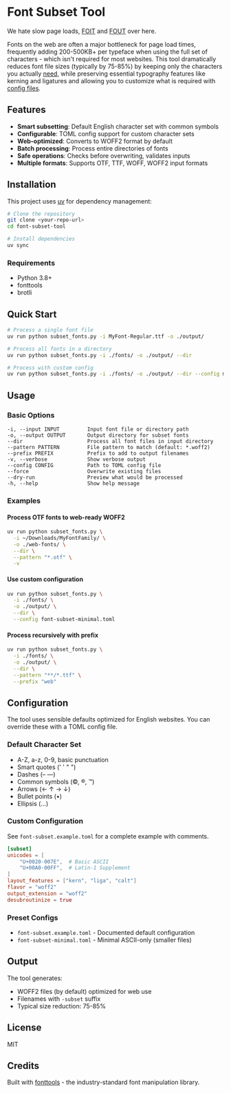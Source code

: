 # Font Subset Tool

We hate slow page loads, [FOIT](https://fonts.google.com/knowledge/glossary/foit) and [FOUT](https://fonts.google.com/knowledge/glossary/fout) over here.

Fonts on the web are often a major bottleneck for page load times, frequently adding 200-500KB+ per typeface when using the full set of characters - which isn't required for most websites. 
This tool dramatically reduces font file sizes (typically by 75-85%) by keeping only the characters you actually [need](#default-character-set), while preserving essential typography features like kerning and ligatures and allowing you to customize what is required with [config files](#configuration).


## Features

- **Smart subsetting**: Default English character set with common symbols
- **Configurable**: TOML config support for custom character sets
- **Web-optimized**: Converts to WOFF2 format by default
- **Batch processing**: Process entire directories of fonts
- **Safe operations**: Checks before overwriting, validates inputs
- **Multiple formats**: Supports OTF, TTF, WOFF, WOFF2 input formats

## Installation

This project uses [uv](https://docs.astral.sh/uv/) for dependency management:

```bash
# Clone the repository
git clone <your-repo-url>
cd font-subset-tool

# Install dependencies
uv sync
```

### Requirements

- Python 3.8+
- fonttools
- brotli

## Quick Start

```bash
# Process a single font file
uv run python subset_fonts.py -i MyFont-Regular.ttf -o ./output/

# Process all fonts in a directory
uv run python subset_fonts.py -i ./fonts/ -o ./output/ --dir

# Process with custom config
uv run python subset_fonts.py -i ./fonts/ -o ./output/ --dir --config my-config.toml
```

## Usage

### Basic Options

```
-i, --input INPUT         Input font file or directory path
-o, --output OUTPUT       Output directory for subset fonts
--dir                     Process all font files in input directory
--pattern PATTERN         File pattern to match (default: *.woff2)
--prefix PREFIX           Prefix to add to output filenames
-v, --verbose             Show verbose output
--config CONFIG           Path to TOML config file
--force                   Overwrite existing files
--dry-run                 Preview what would be processed
-h, --help                Show help message
```

### Examples

#### Process OTF fonts to web-ready WOFF2
```bash
uv run python subset_fonts.py \
  -i ~/Downloads/MyFontFamily/ \
  -o ./web-fonts/ \
  --dir \
  --pattern "*.otf" \
  -v
```

#### Use custom configuration
```bash
uv run python subset_fonts.py \
  -i ./fonts/ \
  -o ./output/ \
  --dir \
  --config font-subset-minimal.toml
```

#### Process recursively with prefix
```bash
uv run python subset_fonts.py \
  -i ./fonts/ \
  -o ./output/ \
  --dir \
  --pattern "**/*.ttf" \
  --prefix "web"
```

## Configuration

The tool uses sensible defaults optimized for English websites. You can override these with a TOML config file.

### Default Character Set

- A-Z, a-z, 0-9, basic punctuation
- Smart quotes (' ' " ")
- Dashes (– —)
- Common symbols (©, ®, ™)
- Arrows (← ↑ → ↓)
- Bullet points (•)
- Ellipsis (…)

### Custom Configuration

See `font-subset.example.toml` for a complete example with comments.

```toml
[subset]
unicodes = [
    "U+0020-007E",  # Basic ASCII
    "U+00A0-00FF",  # Latin-1 Supplement
]
layout_features = ["kern", "liga", "calt"]
flavor = "woff2"
output_extension = "woff2"
desubroutinize = true
```

### Preset Configs

- `font-subset.example.toml` - Documented default configuration
- `font-subset-minimal.toml` - Minimal ASCII-only (smaller files)

## Output

The tool generates:
- WOFF2 files (by default) optimized for web use
- Filenames with `-subset` suffix
- Typical size reduction: 75-85%


## License

MIT

## Credits

Built with [fonttools](https://github.com/fonttools/fonttools) - the industry-standard font manipulation library.

